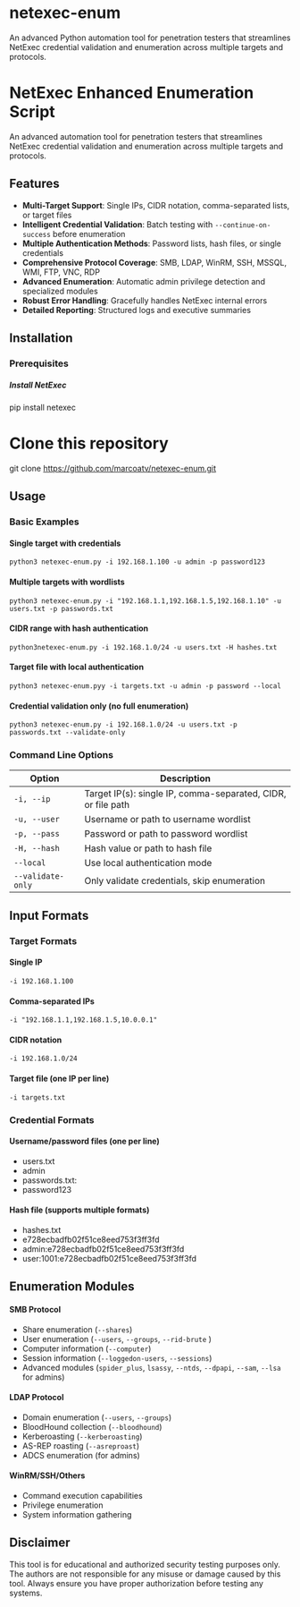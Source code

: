 # netexec-enum
An advanced Python automation tool for penetration testers that streamlines NetExec credential validation and enumeration across multiple targets and protocols.

# NetExec Enhanced Enumeration Script

An advanced automation tool for penetration testers that streamlines NetExec credential validation and enumeration across multiple targets and protocols.

## Features

- **Multi-Target Support**: Single IPs, CIDR notation, comma-separated lists, or target files
- **Intelligent Credential Validation**: Batch testing with `--continue-on-success` before enumeration
- **Multiple Authentication Methods**: Password lists, hash files, or single credentials
- **Comprehensive Protocol Coverage**: SMB, LDAP, WinRM, SSH, MSSQL, WMI, FTP, VNC, RDP
- **Advanced Enumeration**: Automatic admin privilege detection and specialized modules
- **Robust Error Handling**: Gracefully handles NetExec internal errors
- **Detailed Reporting**: Structured logs and executive summaries

## Installation

### Prerequisites
##### Install NetExec
pip install netexec

# Clone this repository
git clone https://github.com/marcoatv/netexec-enum.git

## Usage

### Basic Examples

#### Single target with credentials
`python3 netexec-enum.py -i 192.168.1.100 -u admin -p password123`

#### Multiple targets with wordlists
`python3 netexec-enum.py -i "192.168.1.1,192.168.1.5,192.168.1.10" -u users.txt -p passwords.txt`

#### CIDR range with hash authentication
`python3netexec-enum.py -i 192.168.1.0/24 -u users.txt -H hashes.txt`

#### Target file with local authentication
`python3 netexec-enum.pyy -i targets.txt -u admin -p password --local`

#### Credential validation only (no full enumeration)
`python3 netexec-enum.py -i 192.168.1.0/24 -u users.txt -p passwords.txt --validate-only`

### Command Line Options

| Option | Description |
|--------|-------------|
| `-i, --ip` | Target IP(s): single IP, comma-separated, CIDR, or file path |
| `-u, --user` | Username or path to username wordlist |
| `-p, --pass` | Password or path to password wordlist |
| `-H, --hash` | Hash value or path to hash file |
| `--local` | Use local authentication mode |
| `--validate-only` | Only validate credentials, skip enumeration |

## Input Formats

### Target Formats
#### Single IP
`-i 192.168.1.100`

#### Comma-separated IPs
`-i "192.168.1.1,192.168.1.5,10.0.0.1"`

#### CIDR notation
`-i 192.168.1.0/24`

#### Target file (one IP per line)
`-i targets.txt`

### Credential Formats
#### Username/password files (one per line)
- users.txt
- admin
- passwords.txt:
- password123

#### Hash file (supports multiple formats)
- hashes.txt
- e728ecbadfb02f51ce8eed753f3ff3fd
- admin:e728ecbadfb02f51ce8eed753f3ff3fd
- user:1001:e728ecbadfb02f51ce8eed753f3ff3fd

## Enumeration Modules

#### SMB Protocol
- Share enumeration (`--shares`)
- User enumeration (`--users`, `--groups`,  `--rid-brute` )
- Computer information (`--computer`)
- Session information (`--loggedon-users`, `--sessions`)
- Advanced modules (`spider_plus`, `lsassy`, `--ntds`, `--dpapi`, `--sam`, `--lsa` for admins)

#### LDAP Protocol
- Domain enumeration (`--users`, `--groups`)
- BloodHound collection (`--bloodhound`)
- Kerberoasting (`--kerberoasting`)
- AS-REP roasting (`--asreproast`)
- ADCS enumeration (for admins)

#### WinRM/SSH/Others
- Command execution capabilities
- Privilege enumeration
- System information gathering

## Disclaimer

This tool is for educational and authorized security testing purposes only. The authors are not responsible for any misuse or damage caused by this tool. Always ensure you have proper authorization before testing any systems.
